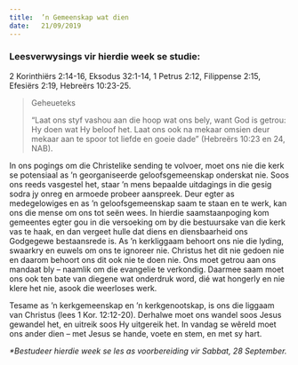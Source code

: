 ```yaml
---
title:  ’n Gemeenskap wat dien
date:   21/09/2019
---
```


### Leesverwysings vir hierdie week se studie: 
2 Korinthiërs 2:14-16, Eksodus 32:1-14, 1 Petrus 2:12, Filippense 2:15, Efesiërs 2:19, Hebreërs 10:23-25. 

> <p>Geheueteks</p> 
> “Laat ons styf vashou aan die hoop wat ons bely, want God is getrou: Hy doen wat Hy beloof het. Laat ons ook na mekaar omsien deur mekaar aan te spoor tot liefde en goeie dade” (Hebreërs 10:23 en 24, NAB). 

In ons pogings om die Christelike sending te volvoer, moet ons nie die kerk se potensiaal as ’n georganiseerde geloofsgemeenskap onderskat nie. Soos ons reeds vasgestel het, staar ’n mens bepaalde uitdagings in die gesig sodra jy onreg en armoede probeer aanspreek. Deur egter as medegelowiges en as ’n geloofsgemeenskap saam te staan en te werk, kan ons die mense om ons tot seën wees.  In hierdie saamstaanpoging kom gemeentes egter gou in die versoeking om by die bestuursake van die kerk vas te haak, en dan vergeet hulle dat diens en diensbaarheid ons Godgegewe bestaansrede is. As ’n kerkliggaam behoort ons nie die lyding, swaarkry en euwels om ons te ignoreer nie. Christus het dit nie gedoen nie en daarom behoort ons dit ook nie te doen nie. Ons moet getrou aan ons mandaat bly – naamlik om die evangelie te verkondig. Daarmee saam moet ons ook ten bate van diegene wat onderdruk word, dié wat hongerly en nie klere het nie, asook die weerloses werk. 

Tesame as ’n kerkgemeenskap en ’n kerkgenootskap, is ons die liggaam van Christus (lees 1 Kor. 12:12-20). Derhalwe moet ons wandel soos Jesus gewandel het, en uitreik soos Hy uitgereik het. In vandag se wêreld moet ons ander dien – met Jesus se hande, voete en stem, en met sy hart. 

_*Bestudeer hierdie week se les as voorbereiding vir Sabbat, 28 September._